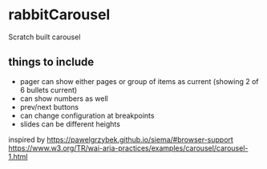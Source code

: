 # rabbitCarousel
Scratch built carousel

## things to include
* pager can show either pages or group of items as current (showing 2 of 6 bullets current)
* can show numbers as well
* prev/next buttons
* can change configuration at breakpoints
* slides can be different heights


inspired by https://pawelgrzybek.github.io/siema/#browser-support
https://www.w3.org/TR/wai-aria-practices/examples/carousel/carousel-1.html